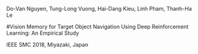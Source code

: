 Do-Van Nguyen, Tung-Long Vuong, Hai-Dang Kieu, Linh Pham, Thanh-Ha Le

#Vision Memory for Target Object Navigation Using Deep Reinforcement Learning: An Empirical Study

IEEE SMC 2018, Miyazaki, Japan
